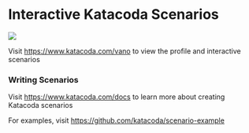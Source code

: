 # Interactive Katacoda Scenarios

[![](http://shields.katacoda.com/katacoda/vano/count.svg)](https://www.katacoda.com/vano "Get your profile on Katacoda.com")

Visit https://www.katacoda.com/vano to view the profile and interactive scenarios

### Writing Scenarios
Visit https://www.katacoda.com/docs to learn more about creating Katacoda scenarios

For examples, visit https://github.com/katacoda/scenario-example
